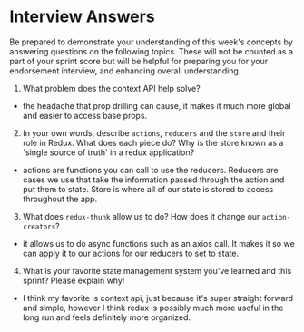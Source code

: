 # Interview Answers
Be prepared to demonstrate your understanding of this week's concepts by answering questions on the following topics. These will not be counted as a part of your sprint score but will be helpful for preparing you for your endorsement interview, and enhancing overall understanding.

1. What problem does the context API help solve?
- the headache that prop drilling can cause, it makes it much more global and easier to access base props.

2. In your own words, describe `actions`, `reducers` and the `store` and their role in Redux. What does each piece do? Why is the store known as a 'single source of truth' in a redux application?
- actions are functions you can call to use the reducers. Reducers are cases we use that take the information passed through the action and put them to state. Store is where all of our state is stored to access throughout the app.

3. What does `redux-thunk` allow us to do? How does it change our `action-creators`?
- it allows us to do async functions such as an axios call. It makes it so we can apply it to our actions for our reducers to set to state.

4. What is your favorite state management system you've learned and this sprint? Please explain why!
- I think my favorite is context api, just because it's super straight forward and simple, however I think redux is possibly much more useful in the long run and feels definitely more organized.